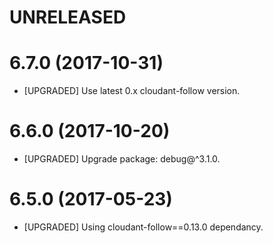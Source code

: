 # UNRELEASED

# 6.7.0 (2017-10-31)
- [UPGRADED] Use latest 0.x cloudant-follow version.

# 6.6.0 (2017-10-20)
- [UPGRADED] Upgrade package: debug@^3.1.0.

# 6.5.0 (2017-05-23)
- [UPGRADED] Using cloudant-follow==0.13.0 dependancy.
